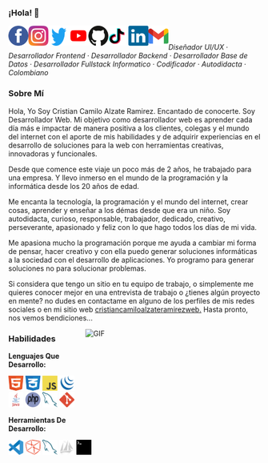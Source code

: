 ### ¡Hola! 👋
<a title="Facebook" href="https://www.facebook.com/cristiancamiloalzateramirezweb/"><img align="left" width="40" height="40" src="./assets/images/facebook.svg"></a>
<a title="Instagram" href="https://www.instagram.com/cristiancamiloalzateramirezweb/"><img align="left" width="40" height="40" src="./assets/images/instagram.svg"></a>
<a title="Twitter" href="https://twitter.com/ccarweb/"><img width="40" height="40" align="left" src="./assets/images/twitter.svg"></a>
<a title="YouTube" href="https://www.youtube.com/channel/UCwVKvGpc23akQhYlgUt2K7g/"><img width="40" height="40" align="left" src="./assets/images/youtube.svg"></a>
<a title="GitHub" href="https://github.com/cristiancamiloalzateramirezweb/"><img width="40" height="40" align="left" src="./assets/images/github.svg"></a>
<a title="TikTok" href="https://www.tiktok.com/@ccarweb/"><img width="40" height="40" align="left" src="./assets/images/tiktok.svg"></a>
<a title="Linkedin" href="https://www.linkedin.com/in/cristiancamiloalzateramirezweb/"><img width="40" height="40" align="left" src="./assets/images/linkedin.svg"></a>
<a title="Gmail" href="mailto:cristiancamiloalzateramirezweb@gmail.com"><img width="40" height="40" align="left" src="./assets/images/gmail.svg"></a>

<br><br>
<i>Diseñador UI/UX · Desarrollador Frontend · Desarrollador Backend · Desarrollador Base de Datos · Desarrollador Fullstack Informatico · Codificador · Autodidacta · Colombiano</i>

### Sobre Mí

Hola, Yo Soy Cristian Camilo Alzate Ramirez. Encantado de conocerte. Soy Desarrollador Web. Mi objetivo como desarrollador web es aprender cada día más e impactar de manera positiva a los clientes, colegas y el mundo del internet con el aporte de mis habilidades y de adquirir experiencias en el desarrollo de soluciones para la web con herramientas creativas, innovadoras y funcionales. 

Desde que comence este viaje un poco más de 2 años, he trabajado para una empresa. Y llevo inmerso en el mundo de la programación y la informática desde los 20 años de edad.

Me encanta la tecnología, la programación y el mundo del internet, crear cosas, aprender y enseñar a los démas desde que era un niño. Soy autodidacta, curioso, responsable, trabajador, dedicado, creativo, perseverante, apasionado y feliz con lo que hago todos los días de mi vida. 

Me apasiona mucho la programación porque me ayuda a cambiar mi forma de pensar, hacer creativo y con ella puedo generar soluciones informáticas a la sociedad con el desarrollo de aplicaciones. Yo programo para generar soluciones no para solucionar problemas.

Si considera que tengo un sitio en tu equipo de trabajo, o simplemente me quieres conocer mejor en una entrevista de trabajo o ¿tienes algún proyecto en mente? no dudes en contactame en alguno de los perfiles de mis redes sociales o en mi sitio web <a href="https://cristiancamiloalzateramirezweb.github.io/portafolio-web/">cristiancamiloalzateramirezweb.</a> Hasta pronto, nos vemos bendiciones...
                       
<img align="right" alt="GIF" src="https://github.com/abhisheknaiidu/abhisheknaiidu/blob/master/code.gif?raw=true" width="350" height="200" />

### Habilidades

**Lenguajes Que Desarrollo:**

<code><img title="HTML" width="30" height="30" src="./assets/images/html.svg"></code>
<code><img title="CSS" width="30" height="30" src="./assets/images/css.svg"></code>
<code><img title="JavaScript" width="30" height="30" src="./assets/images/javascript.svg"></code>
<code><img title="JQuery" width="30" height="30" src="./assets/images/jquery.svg"></code>
<code><img title="Java" width="30" height="30" src="./assets/images/java.svg"></code>
<code><img title="PHP" width="30" height="30" src="./assets/images/php.svg"></code>
<code><img title="MySQL" width="30" height="30" src="./assets/images/mysql.svg"></code>
<code><img title="Git" width="30" height="30" src="./assets/images/git.svg"></code>

**Herramientas De Desarrollo:**

<code><img title="Visual Studio Code" width="30" height="30" src="./assets/images/visualstudiocode.svg"></code>
<code><img title="NetBeans" width="30" height="30" src="./assets/images/netbeans.svg"></code>
<code><img title="MySQL Workbench" width="30" height="30" src="./assets/images/mysql.svg"></code>
<code><img title="phpMyAdmin" width="30" height="30" src="./assets/images/phpmyadmin.svg"></code>
<code><img title="Terminal" width="30" height="30" src="./assets/images/terminal.svg"></code>
